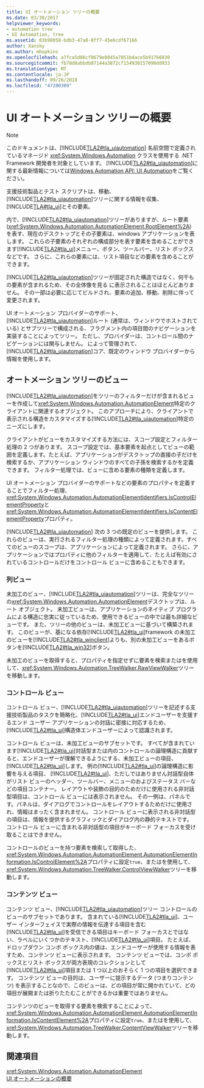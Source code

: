 ```yaml
---
title: UI オートメーション ツリーの概要
ms.date: 03/30/2017
helpviewer_keywords:
- automation tree
- UI Automation, tree
ms.assetid: 03b98058-bdb3-47a0-8ff7-45e6cdf67166
author: Xansky
ms.author: mhopkins
ms.openlocfilehash: a7fca5d86cf8679e0845a7051b4ace5b91766030
ms.sourcegitcommit: fb78d8abbdb87144a3872cf154930157090dd933
ms.translationtype: MT
ms.contentlocale: ja-JP
ms.lasthandoff: 09/26/2018
ms.locfileid: "47200309"
---
```

# <a name="ui-automation-tree-overview"></a>UI オートメーション ツリーの概要
> [!NOTE]
>  このドキュメントは、[!INCLUDE[TLA2#tla_uiautomation](../../../includes/tla2sharptla-uiautomation-md.md)] 名前空間で定義されているマネージド <xref:System.Windows.Automation> クラスを使用する .NET Framework 開発者を対象としています。 [!INCLUDE[TLA2#tla_uiautomation](../../../includes/tla2sharptla-uiautomation-md.md)]に関する最新情報については[Windows Automation API: UI Automation](https://go.microsoft.com/fwlink/?LinkID=156746)をご覧ください。  
  
 支援技術製品とテスト スクリプトは、移動、[!INCLUDE[TLA2#tla_uiautomation](../../../includes/tla2sharptla-uiautomation-md.md)]ツリーに関する情報を収集、[!INCLUDE[TLA#tla_ui](../../../includes/tlasharptla-ui-md.md)]とその要素。  
  
 内で、[!INCLUDE[TLA2#tla_uiautomation](../../../includes/tla2sharptla-uiautomation-md.md)]ツリーがありますが、ルート要素 (<xref:System.Windows.Automation.AutomationElement.RootElement%2A>) を表す、現在のデスクトップとその子要素は、windows アプリケーションを表します。 これらの子要素のそれぞれの構成部分を表す要素を含めることができます[!INCLUDE[TLA2#tla_ui](../../../includes/tla2sharptla-ui-md.md)]メニュー、ボタン、ツールバー、リスト ボックスなどです。 さらに、これらの要素には、リスト項目などの要素を含めることができます。  
  
 [!INCLUDE[TLA2#tla_uiautomation](../../../includes/tla2sharptla-uiautomation-md.md)]ツリーが固定された構造ではなく、何千もの要素が含まれるため、その全体像を見る に表示されることはほとんどありません。 その一部は必要に応じてビルドされ、要素の追加、移動、削除に伴って変更されます。  
  
 UI オートメーション プロバイダーのサポート、[!INCLUDE[TLA2#tla_uiautomation](../../../includes/tla2sharptla-uiautomation-md.md)]ルート (通常は、ウィンドウでホストされている) とサブツリーで構成される、フラグメント内の項目間のナビゲーションを実装することによってツリー。 ただし、プロバイダーは、コントロール間のナビゲーションには関与しません。 によって管理されて、[!INCLUDE[TLA2#tla_uiautomation](../../../includes/tla2sharptla-uiautomation-md.md)]コア、既定のウィンドウ プロバイダーから情報を使用します。  
  
<a name="uiautomation_tree_view"></a>   
## <a name="views-of-the-automation-tree"></a>オートメーション ツリーのビュー  
 [!INCLUDE[TLA2#tla_uiautomation](../../../includes/tla2sharptla-uiautomation-md.md)]をツリーのフィルターだけが含まれるビューを作成して<xref:System.Windows.Automation.AutomationElement>特定のクライアントに関連するオブジェクト。 このアプローチにより、クライアントで表示される構造をカスタマイズする[!INCLUDE[TLA2#tla_uiautomation](../../../includes/tla2sharptla-uiautomation-md.md)]特定のニーズにします。  
  
 クライアントがビューをカスタマイズする方法には、スコープ設定とフィルター処理の 2 つがあります。 スコープ設定では、基本要素を起点としてビューの範囲を定義します。たとえば、アプリケーションがデスクトップの直接の子だけを検索するか、アプリケーション ウィンドウのすべての子孫を検索するかを定義できます。 フィルター処理では、ビューに含める要素の種類を定義します。  
  
 UI オートメーション プロバイダーのサポートなどの要素のプロパティを定義することでフィルター処理、<xref:System.Windows.Automation.AutomationElementIdentifiers.IsControlElementProperty>と<xref:System.Windows.Automation.AutomationElementIdentifiers.IsContentElementProperty>プロパティ。  
  
 [!INCLUDE[TLA2#tla_uiautomation](../../../includes/tla2sharptla-uiautomation-md.md)] 次の 3 つの既定のビューを提供します。 これらのビューは、実行されるフィルター処理の種類によって定義されます。すべてのビューのスコープは、アプリケーションによって定義されます。 さらに、アプリケーションではプロパティに他のフィルターを適用して、たとえば有効にされているコントロールだけをコントロール ビューに含めることもできます。  
  
<a name="uiautomation_raw_view"></a>   
### <a name="raw-view"></a>列ビュー  
 未加工のビュー、[!INCLUDE[TLA2#tla_uiautomation](../../../includes/tla2sharptla-uiautomation-md.md)]ツリーは、完全なツリーの<xref:System.Windows.Automation.AutomationElement>デスクトップは、ルート オブジェクト。 未加工ビューは、アプリケーションのネイティブ プログラムによる構造に忠実に従っているため、使用できるビューの中では最も詳細なビューです。 また、ツリーの他のビューは、未加工ビューに基づいて構築されます。 このビューが、基になる依存[!INCLUDE[TLA2#tla_ui](../../../includes/tla2sharptla-ui-md.md)]framework の未加工のビューを[!INCLUDE[TLA2#tla_winclient](../../../includes/tla2sharptla-winclient-md.md)]よりも、別の未加工ビューをあるボタンを[!INCLUDE[TLA2#tla_win32](../../../includes/tla2sharptla-win32-md.md)]ボタン。  
  
 未加工のビューを取得すると、プロパティを指定せずに要素を検索またはを使用して、<xref:System.Windows.Automation.TreeWalker.RawViewWalker>ツリーを移動します。  
  
<a name="uiautomation_control_view"></a>   
### <a name="control-view"></a>コントロール ビュー  
 コントロール ビュー、[!INCLUDE[TLA2#tla_uiautomation](../../../includes/tla2sharptla-uiautomation-md.md)]ツリーを記述する支援技術製品のタスクを簡略化、[!INCLUDE[TLA2#tla_ui](../../../includes/tla2sharptla-ui-md.md)]エンドユーザーを支援するエンド ユーザー アプリケーションの対話に密接に対応するため、[!INCLUDE[TLA2#tla_ui](../../../includes/tla2sharptla-ui-md.md)]構造体エンドユーザーによって認識されます。  
  
 コントロール ビューは、未加工ビューのサブセットです。 すべてが含まれています[!INCLUDE[TLA2#tla_ui](../../../includes/tla2sharptla-ui-md.md)]対話型または内のコントロールの論理構造に貢献すると、エンドユーザーが理解できるようにする、未加工ビューの項目、[!INCLUDE[TLA2#tla_ui](../../../includes/tla2sharptla-ui-md.md)]します。 例の[!INCLUDE[TLA2#tla_ui](../../../includes/tla2sharptla-ui-md.md)]の論理構造に影響を与える項目、 [!INCLUDE[TLA2#tla_ui](../../../includes/tla2sharptla-ui-md.md)]、ただしではありません対話型自体がリスト ビューのヘッダー、ツールバー、メニューのおよびステータス バーなどの項目コンテナー。 レイアウトや装飾の目的のためだけに使用される非対話型項目は、コントロール ビューには表示されません。 その一例は、パネルです。パネルは、ダイアログでコントロールをレイアウトするためだけに使用され、情報はまったく含まれません。 コントロール ビューに表示される非対話型の項目は、情報を提供するグラフィックとダイアログ内の静的テキストです。 コントロール ビューに含まれる非対話型の項目がキーボード フォーカスを受け取ることはできません。  
  
 コントロールのビューを持つ要素を検索して取得した、<xref:System.Windows.Automation.AutomationElement.AutomationElementInformation.IsControlElement%2A>プロパティに設定`true`、またはを使用して、<xref:System.Windows.Automation.TreeWalker.ControlViewWalker>ツリーを移動します。  
  
<a name="uiautomation_content_view"></a>   
### <a name="content-view"></a>コンテンツ ビュー  
 コンテンツ ビュー、[!INCLUDE[TLA2#tla_uiautomation](../../../includes/tla2sharptla-uiautomation-md.md)]ツリー コントロールのビューのサブセットであります。 含まれている[!INCLUDE[TLA2#tla_ui](../../../includes/tla2sharptla-ui-md.md)]、ユーザー インターフェイスで実際の情報を伝達する項目を含む[!INCLUDE[TLA2#tla_ui](../../../includes/tla2sharptla-ui-md.md)]を受信できる項目はキーボード フォーカスとではない、ラベルにいくつかのテキスト、[!INCLUDE[TLA2#tla_ui](../../../includes/tla2sharptla-ui-md.md)]項目。 たとえば、ドロップダウン コンボ ボックス内の値は、エンドユーザーが使用する情報を表すため、コンテンツ ビューに表示されます。 コンテンツ ビューでは、コンボ ボックスとリスト ボックスが両方表現のコレクションとして[!INCLUDE[TLA2#tla_ui](../../../includes/tla2sharptla-ui-md.md)]項目または 1 つ以上のおそらく 1 つの項目を選択できます。 コンテンツ ビューの目的は、ユーザーに提示するデータ (つまりコンテンツ) を表示することなので、このビューは、どの項目が常に開かれていて、どの項目が展開または折りたたむことができるかは重要ではありません。  
  
 コンテンツのビューを取得する要素を検索することによって、<xref:System.Windows.Automation.AutomationElement.AutomationElementInformation.IsContentElement%2A>プロパティに設定`true`、またはを使用して、<xref:System.Windows.Automation.TreeWalker.ContentViewWalker>ツリーを移動します。  
  
## <a name="see-also"></a>関連項目  
 <xref:System.Windows.Automation.AutomationElement>  
 [UI オートメーションの概要](../../../docs/framework/ui-automation/ui-automation-overview.md)
